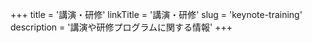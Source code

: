 +++
title = '講演・研修'
linkTitle = '講演・研修'
slug = 'keynote-training'
description = '講演や研修プログラムに関する情報'
+++
